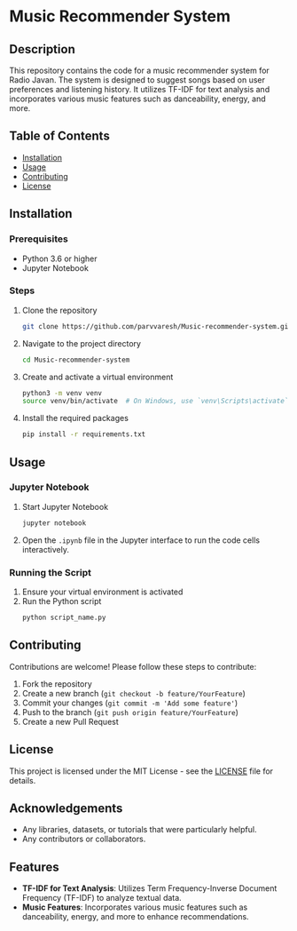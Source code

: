 # Music Recommender System

## Description
This repository contains the code for a music recommender system for Radio Javan. The system is designed to suggest songs based on user preferences and listening history. It utilizes TF-IDF for text analysis and incorporates various music features such as danceability, energy, and more.

## Table of Contents
- [Installation](#installation)
- [Usage](#usage)
- [Contributing](#contributing)
- [License](#license)

## Installation

### Prerequisites
- Python 3.6 or higher
- Jupyter Notebook

### Steps
1. Clone the repository
    ```sh
    git clone https://github.com/parvvaresh/Music-recommender-system.git
    ```
2. Navigate to the project directory
    ```sh
    cd Music-recommender-system
    ```
3. Create and activate a virtual environment
    ```sh
    python3 -m venv venv
    source venv/bin/activate  # On Windows, use `venv\Scripts\activate`
    ```
4. Install the required packages
    ```sh
    pip install -r requirements.txt
    ```

## Usage

### Jupyter Notebook
1. Start Jupyter Notebook
    ```sh
    jupyter notebook
    ```
2. Open the `.ipynb` file in the Jupyter interface to run the code cells interactively.

### Running the Script
1. Ensure your virtual environment is activated
2. Run the Python script
    ```sh
    python script_name.py
    ```

## Contributing
Contributions are welcome! Please follow these steps to contribute:
1. Fork the repository
2. Create a new branch (`git checkout -b feature/YourFeature`)
3. Commit your changes (`git commit -m 'Add some feature'`)
4. Push to the branch (`git push origin feature/YourFeature`)
5. Create a new Pull Request

## License
This project is licensed under the MIT License - see the [LICENSE](LICENSE) file for details.

## Acknowledgements
- Any libraries, datasets, or tutorials that were particularly helpful.
- Any contributors or collaborators.

## Features
- **TF-IDF for Text Analysis**: Utilizes Term Frequency-Inverse Document Frequency (TF-IDF) to analyze textual data.
- **Music Features**: Incorporates various music features such as danceability, energy, and more to enhance recommendations.
